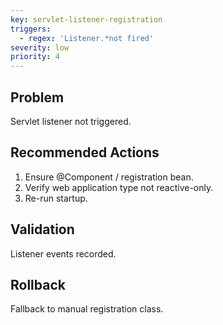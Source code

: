 ```yaml
---
key: servlet-listener-registration
triggers:
  - regex: 'Listener.*not fired'
severity: low
priority: 4
---
```

## Problem
Servlet listener not triggered.
## Recommended Actions
1. Ensure @Component / registration bean.
2. Verify web application type not reactive-only.
3. Re-run startup.
## Validation
Listener events recorded.
## Rollback
Fallback to manual registration class.
